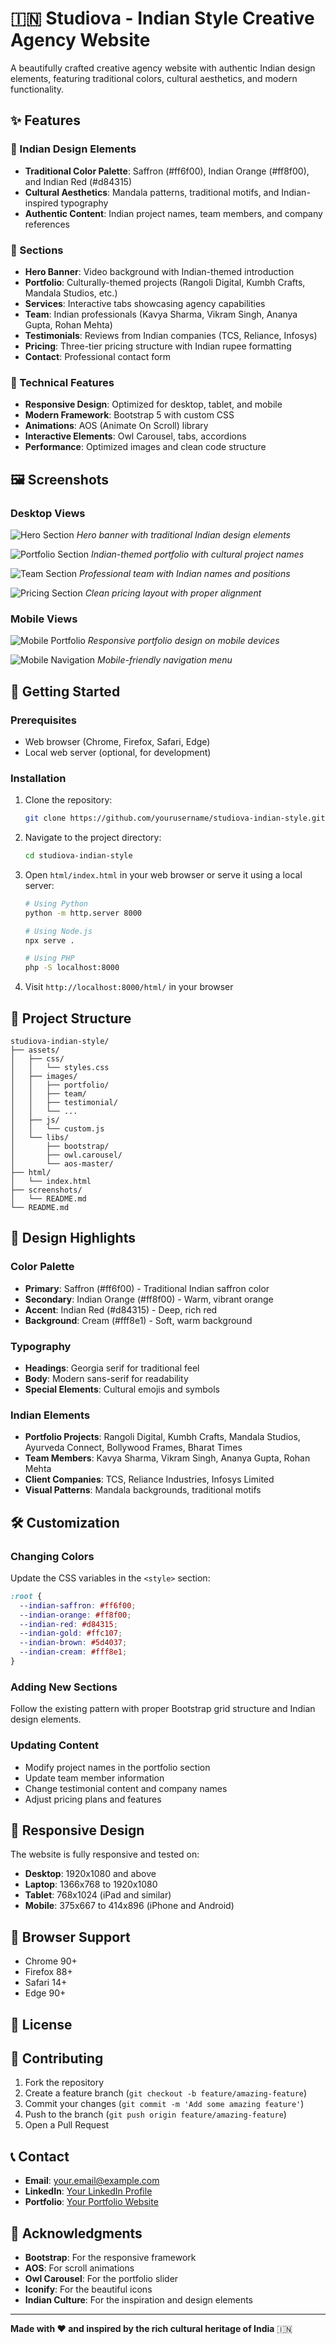 # 🇮🇳 Studiova - Indian Style Creative Agency Website

A beautifully crafted creative agency website with authentic Indian design elements, featuring traditional colors, cultural aesthetics, and modern functionality.

## ✨ Features

### 🎨 Indian Design Elements
- **Traditional Color Palette**: Saffron (#ff6f00), Indian Orange (#ff8f00), and Indian Red (#d84315)
- **Cultural Aesthetics**: Mandala patterns, traditional motifs, and Indian-inspired typography
- **Authentic Content**: Indian project names, team members, and company references

### 🏢 Sections
- **Hero Banner**: Video background with Indian-themed introduction
- **Portfolio**: Culturally-themed projects (Rangoli Digital, Kumbh Crafts, Mandala Studios, etc.)
- **Services**: Interactive tabs showcasing agency capabilities
- **Team**: Indian professionals (Kavya Sharma, Vikram Singh, Ananya Gupta, Rohan Mehta)
- **Testimonials**: Reviews from Indian companies (TCS, Reliance, Infosys)
- **Pricing**: Three-tier pricing structure with Indian rupee formatting
- **Contact**: Professional contact form

### 📱 Technical Features
- **Responsive Design**: Optimized for desktop, tablet, and mobile
- **Modern Framework**: Bootstrap 5 with custom CSS
- **Animations**: AOS (Animate On Scroll) library
- **Interactive Elements**: Owl Carousel, tabs, accordions
- **Performance**: Optimized images and clean code structure

## 🖼️ Screenshots

### Desktop Views
![Hero Section](screenshots/hero-section-desktop.png)
*Hero banner with traditional Indian design elements*

![Portfolio Section](screenshots/portfolio-section-desktop.png)
*Indian-themed portfolio with cultural project names*

![Team Section](screenshots/team-section-desktop.png)
*Professional team with Indian names and positions*

![Pricing Section](screenshots/pricing-section-desktop.png)
*Clean pricing layout with proper alignment*

### Mobile Views
![Mobile Portfolio](screenshots/portfolio-section-mobile.png)
*Responsive portfolio design on mobile devices*

![Mobile Navigation](screenshots/navigation-mobile.png)
*Mobile-friendly navigation menu*

## 🚀 Getting Started

### Prerequisites
- Web browser (Chrome, Firefox, Safari, Edge)
- Local web server (optional, for development)

### Installation
1. Clone the repository:
   ```bash
   git clone https://github.com/yourusername/studiova-indian-style.git
   ```

2. Navigate to the project directory:
   ```bash
   cd studiova-indian-style
   ```

3. Open `html/index.html` in your web browser or serve it using a local server:
   ```bash
   # Using Python
   python -m http.server 8000
   
   # Using Node.js
   npx serve .
   
   # Using PHP
   php -S localhost:8000
   ```

4. Visit `http://localhost:8000/html/` in your browser

## 📁 Project Structure

```
studiova-indian-style/
├── assets/
│   ├── css/
│   │   └── styles.css
│   ├── images/
│   │   ├── portfolio/
│   │   ├── team/
│   │   ├── testimonial/
│   │   └── ...
│   ├── js/
│   │   └── custom.js
│   └── libs/
│       ├── bootstrap/
│       ├── owl.carousel/
│       └── aos-master/
├── html/
│   └── index.html
├── screenshots/
│   └── README.md
└── README.md
```

## 🎨 Design Highlights

### Color Palette
- **Primary**: Saffron (#ff6f00) - Traditional Indian saffron color
- **Secondary**: Indian Orange (#ff8f00) - Warm, vibrant orange
- **Accent**: Indian Red (#d84315) - Deep, rich red
- **Background**: Cream (#fff8e1) - Soft, warm background

### Typography
- **Headings**: Georgia serif for traditional feel
- **Body**: Modern sans-serif for readability
- **Special Elements**: Cultural emojis and symbols

### Indian Elements
- **Portfolio Projects**: Rangoli Digital, Kumbh Crafts, Mandala Studios, Ayurveda Connect, Bollywood Frames, Bharat Times
- **Team Members**: Kavya Sharma, Vikram Singh, Ananya Gupta, Rohan Mehta
- **Client Companies**: TCS, Reliance Industries, Infosys Limited
- **Visual Patterns**: Mandala backgrounds, traditional motifs

## 🛠️ Customization

### Changing Colors
Update the CSS variables in the `<style>` section:
```css
:root {
  --indian-saffron: #ff6f00;
  --indian-orange: #ff8f00;
  --indian-red: #d84315;
  --indian-gold: #ffc107;
  --indian-brown: #5d4037;
  --indian-cream: #fff8e1;
}
```

### Adding New Sections
Follow the existing pattern with proper Bootstrap grid structure and Indian design elements.

### Updating Content
- Modify project names in the portfolio section
- Update team member information
- Change testimonial content and company names
- Adjust pricing plans and features

## 📱 Responsive Design

The website is fully responsive and tested on:
- **Desktop**: 1920x1080 and above
- **Laptop**: 1366x768 to 1920x1080
- **Tablet**: 768x1024 (iPad and similar)
- **Mobile**: 375x667 to 414x896 (iPhone and Android)

## 🌟 Browser Support

- Chrome 90+
- Firefox 88+
- Safari 14+
- Edge 90+

## 📄 License



## 🤝 Contributing

1. Fork the repository
2. Create a feature branch (`git checkout -b feature/amazing-feature`)
3. Commit your changes (`git commit -m 'Add some amazing feature'`)
4. Push to the branch (`git push origin feature/amazing-feature`)
5. Open a Pull Request

## 📞 Contact

- **Email**: your.email@example.com
- **LinkedIn**: [Your LinkedIn Profile](https://linkedin.com/in/yourprofile)
- **Portfolio**: [Your Portfolio Website](https://yourportfolio.com)

## 🙏 Acknowledgments

- **Bootstrap**: For the responsive framework
- **AOS**: For scroll animations
- **Owl Carousel**: For the portfolio slider
- **Iconify**: For the beautiful icons
- **Indian Culture**: For the inspiration and design elements

---

**Made with ❤️ and inspired by the rich cultural heritage of India** 🇮🇳